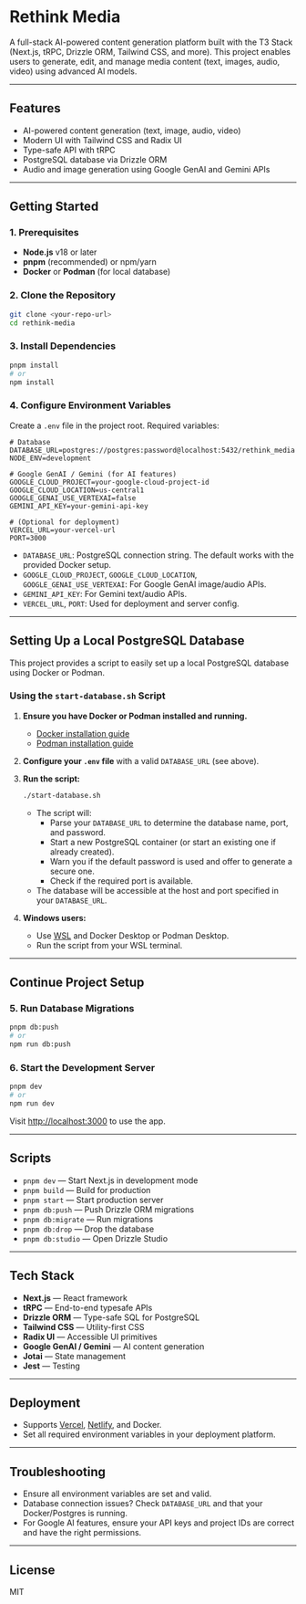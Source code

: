 # Rethink Media

A full-stack AI-powered content generation platform built with the T3 Stack (Next.js, tRPC, Drizzle ORM, Tailwind CSS, and more). This project enables users to generate, edit, and manage media content (text, images, audio, video) using advanced AI models.

---

## Features
- AI-powered content generation (text, image, audio, video)
- Modern UI with Tailwind CSS and Radix UI
- Type-safe API with tRPC
- PostgreSQL database via Drizzle ORM
- Audio and image generation using Google GenAI and Gemini APIs

---

## Getting Started

### 1. Prerequisites
- **Node.js** v18 or later
- **pnpm** (recommended) or npm/yarn
- **Docker** or **Podman** (for local database)

### 2. Clone the Repository
```bash
git clone <your-repo-url>
cd rethink-media
```

### 3. Install Dependencies
```bash
pnpm install
# or
npm install
```

### 4. Configure Environment Variables
Create a `.env` file in the project root. Required variables:

```
# Database
DATABASE_URL=postgres://postgres:password@localhost:5432/rethink_media
NODE_ENV=development

# Google GenAI / Gemini (for AI features)
GOOGLE_CLOUD_PROJECT=your-google-cloud-project-id
GOOGLE_CLOUD_LOCATION=us-central1
GOOGLE_GENAI_USE_VERTEXAI=false
GEMINI_API_KEY=your-gemini-api-key

# (Optional for deployment)
VERCEL_URL=your-vercel-url
PORT=3000
```

- `DATABASE_URL`: PostgreSQL connection string. The default works with the provided Docker setup.
- `GOOGLE_CLOUD_PROJECT`, `GOOGLE_CLOUD_LOCATION`, `GOOGLE_GENAI_USE_VERTEXAI`: For Google GenAI image/audio APIs.
- `GEMINI_API_KEY`: For Gemini text/audio APIs.
- `VERCEL_URL`, `PORT`: Used for deployment and server config.

---

## Setting Up a Local PostgreSQL Database

This project provides a script to easily set up a local PostgreSQL database using Docker or Podman.

### Using the `start-database.sh` Script

1. **Ensure you have Docker or Podman installed and running.**
   - [Docker installation guide](https://docs.docker.com/engine/install/)
   - [Podman installation guide](https://podman.io/getting-started/installation)

2. **Configure your `.env` file** with a valid `DATABASE_URL` (see above).

3. **Run the script:**
   ```bash
   ./start-database.sh
   ```
   - The script will:
     - Parse your `DATABASE_URL` to determine the database name, port, and password.
     - Start a new PostgreSQL container (or start an existing one if already created).
     - Warn you if the default password is used and offer to generate a secure one.
     - Check if the required port is available.
   - The database will be accessible at the host and port specified in your `DATABASE_URL`.

4. **Windows users:**
   - Use [WSL](https://learn.microsoft.com/en-us/windows/wsl/install) and Docker Desktop or Podman Desktop.
   - Run the script from your WSL terminal.

---

## Continue Project Setup

### 5. Run Database Migrations
```bash
pnpm db:push
# or
npm run db:push
```

### 6. Start the Development Server
```bash
pnpm dev
# or
npm run dev
```

Visit [http://localhost:3000](http://localhost:3000) to use the app.

---

## Scripts
- `pnpm dev` — Start Next.js in development mode
- `pnpm build` — Build for production
- `pnpm start` — Start production server
- `pnpm db:push` — Push Drizzle ORM migrations
- `pnpm db:migrate` — Run migrations
- `pnpm db:drop` — Drop the database
- `pnpm db:studio` — Open Drizzle Studio

---

## Tech Stack
- **Next.js** — React framework
- **tRPC** — End-to-end typesafe APIs
- **Drizzle ORM** — Type-safe SQL for PostgreSQL
- **Tailwind CSS** — Utility-first CSS
- **Radix UI** — Accessible UI primitives
- **Google GenAI / Gemini** — AI content generation
- **Jotai** — State management
- **Jest** — Testing

---

## Deployment
- Supports [Vercel](https://vercel.com/), [Netlify](https://www.netlify.com/), and Docker.
- Set all required environment variables in your deployment platform.

---

## Troubleshooting
- Ensure all environment variables are set and valid.
- Database connection issues? Check `DATABASE_URL` and that your Docker/Postgres is running.
- For Google AI features, ensure your API keys and project IDs are correct and have the right permissions.

---

## License
MIT
